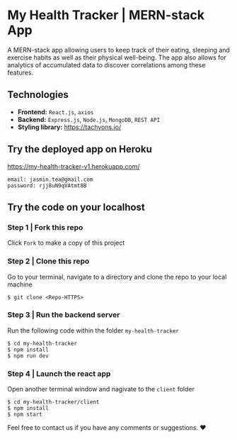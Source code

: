 # My Health Tracker | MERN-stack App

A MERN-stack app allowing users to keep track of their eating, sleeping and exercise habits as well as their physical well-being. The app also allows for analytics of accumulated data to discover correlations among these features. 

## Technologies

- **Frontend:** `React.js`, `axios`
- **Backend:** `Express.js`, `Node.js`, `MongoDB`, `REST API`
- **Styling library:** https://tachyons.io/

## Try the deployed app on Heroku

https://my-health-tracker-v1.herokuapp.com/

```
email: jasmin.tea@gmail.com
password: rjj8uN9qVAtmt8B
```

## Try the code on your localhost

### Step 1 | Fork this repo

Click `Fork` to make a copy of this project

### Step 2 | Clone this repo
Go to your terminal, navigate to a directory and clone the repo to your local machine

```shell
$ git clone <Repo-HTTPS>
```
### Step 3 | Run the backend server
Run the following code within the folder `my-health-tracker`

```shell
$ cd my-health-tracker
$ npm install
$ npm run dev
```
### Step 4 | Launch the react app
Open another terminal window and nagivate to the `client` folder

```shell
$ cd my-health-tracker/client
$ npm install
$ npm start
```

Feel free to contact us if you have any comments or suggestions. :heart: